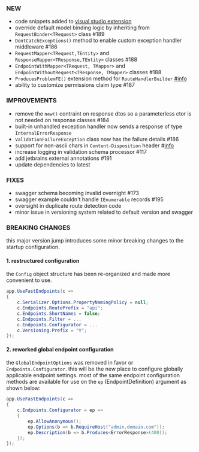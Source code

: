 ### NEW
- code snippets added to [visual studio extension](https://marketplace.visualstudio.com/items?itemName=dj-nitehawk.FastEndpoints)
- override default model binding logic by inheriting from `RequestBinder<TRequest>` class #189
- `DontCatchExceptions()` method to enable custom exception handler middleware #186
- `RequestMapper<TRequest,TEntity>` and `ResponseMapper<TResponse,TEntity>` classes #188
- `EndpointWithMapper<TRequest, TMapper>` and `EndpointWithoutRequest<TResponse, TMapper>` classes #188
- `ProducesProblemFE()` extension method for `RouteHandlerBuilder` [#info](https://discord.com/channels/933662816458645504/1004762111546769498)
- ability to customize permissions claim type #187

### IMPROVEMENTS
- remove the `new()` contraint on response dtos so a parameterless ctor is not needed on response classes #184
- built-in unhandled exception handler now sends a response of type `InternalErrorResponse`
- `ValidationFailureException` class now has the failure details #186
- support for non-ascii chars in `Content-Disposition` header #[info](https://discord.com/channels/933662816458645504/1009356074983379004)
- increase logging in validation schema processor #117
- add jetbrains external annotations #191
- update dependencies to latest

### FIXES
- swagger schema becoming invalid overnight #173
- swagger example couldn't handle `IEnumerable` records #195
- oversight in duplicate route detection code
- minor issue in versioning system related to default version and swagger

### BREAKING CHANGES
this major version jump introduces some minor breaking changes to the startup configuration.
#### **1. restructured configuration**
the `Config` object structure has been re-organized and made more convenient to use.
```cs
app.UseFastEndpoints(c =>
{
    c.Serializer.Options.PropertyNamingPolicy = null;
    c.Endpoints.RoutePrefix = "api";
    c.Endpoints.ShortNames = false;
    c.Endpoints.Filter = ...
    c.Endpoints.Configurator = ...
    c.Versioning.Prefix = "V";
});
```

#### **2. reworked global endpoint configuration**
the `GlobalEndpointOptions` was removed in favor or `Endpoints.Configurator`. 
this will be the new place to configure globally applicable endpoint settings.
most of the same endpoint configuration methods are available for use on the `ep` (EndpointDefinition) argument as shown below:
```cs
app.UseFastEndpoints(c =>
{
    c.Endpoints.Configurator = ep =>
    {
        ep.AllowAnonymous();
        ep.Options(b => b.RequireHost("admin.domain.com"));
        ep.Description(b => b.Produces<ErrorResponse>(400));
    });
});
```